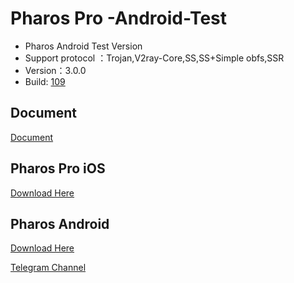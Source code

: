 # Pharos Pro -Android-Test
* Pharos Android Test Version
* Support protocol ：Trojan,V2ray-Core,SS,SS+Simple obfs,SSR
* Version：3.0.0
* Build: [109](https://t.me/Pharos_Pro_Announcements)

## Document
[Document](https://telegra.ph/Pharos-Pro-For-Android%E4%BD%BF%E7%94%A8%E8%AF%B4%E6%98%8E-02-20)
## Pharos Pro iOS
[Download Here](https://apps.apple.com/app/pharos-pro/id1456610173)


## Pharos Android 
 [Download Here](https://github.com/PharosVip/Pharos-Android-Test/releases)
 
 [Telegram Channel](https://t.me/Pharos_Pro_Announcements)     
